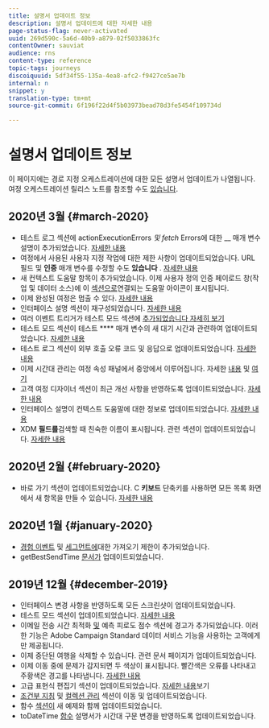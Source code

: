 ```yaml
---
title: 설명서 업데이트 정보
description: 설명서 업데이트에 대한 자세한 내용
page-status-flag: never-activated
uuid: 269d590c-5a6d-40b9-a879-02f5033863fc
contentOwner: sauviat
audience: rns
content-type: reference
topic-tags: journeys
discoiquuid: 5df34f55-135a-4ea8-afc2-f9427ce5ae7b
internal: n
snippet: y
translation-type: tm+mt
source-git-commit: 6f196f22d4f5b03973bead78d3fe5454f109734d

---
```



# 설명서 업데이트 정보

이 페이지에는 경로 지정 오케스트레이션에 대한 모든 설명서 업데이트가 나열됩니다.
여정 오케스트레이션 릴리스 노트를 참조할 수도 [있습니다](../release-notes/release-notes.md).

## 2020년 3월 {#march-2020}

* 테스트 로그 섹션에 actionExecutionErrors _및 fetch_ Errors에 대한 __ 매개 변수 설명이 추가되었습니다. [자세한 내용](../action/testing-the-journey.md#viewing_logs)
* 여정에서 사용된 사용자 지정 작업에 대한 제한 사항이 업데이트되었습니다. URL 필드 및 **인증** 매개 변수를 수정할 수도 **있습니다** . [자세한 내용](../action/about-custom-action-configuration.md)
* 새 컨텍스트 도움말 항목이 추가되었습니다. 이제 사용자 정의 인증 페이로드 창(작업 및 데이터 소스)에 이 [섹션으로](../datasource/external-data-sources.md#section_wjp_nl5_nhb)연결되는 도움말 아이콘이 표시됩니다.
* 이제 완성된 여정은 멈출 수 있다. [자세한 내용](../building-journeys/using-the-journey-designer.md)
* 인터페이스 설명 섹션이 재구성되었습니다. [자세한 내용](../about/user-interface.md)
* 여러 이벤트 트리거가 테스트 모드 섹션에 [추가되었습니다 자세히 보기](../building-journeys/testing-the-journey.md#firing_events)
* 테스트 모드 섹션이 테스트 **** 매개 변수의 새 대기 시간과 관련하여 업데이트되었습니다. [자세한 내용](../building-journeys/testing-the-journey.md)
* 테스트 로그 섹션이 외부 호출 오류 코드 및 응답으로 업데이트되었습니다. [자세한 내용](../building-journeys/testing-the-journey.md#viewing_logs)
* 이제 시간대 관리는 여정 속성 패널에서 중앙에서 이루어집니다. 자세한 [내용](../building-journeys/changing-properties.md#timezone) 및 [여기](../building-journeys/timezone-management.md)
* 고객 여정 디자이너 섹션이 최근 개선 사항을 반영하도록 업데이트되었습니다. [자세한 내용](../building-journeys/using-the-journey-designer.md)
* 인터페이스 설명이 컨텍스트 도움말에 대한 정보로 업데이트되었습니다. [자세한 내용](../about/user-interface.md#section_ksq_zr1_ffb)
* XDM **필드를**&#x200B;검색할 때 친숙한 이름이 표시됩니다. 관련 섹션이 업데이트되었습니다. [자세한 내용](../about/user-interface.md#friendly-names-display)


## 2020년 2월 {#february-2020}

* 바로 가기 섹션이 업데이트되었습니다. C **키보드** 단축키를 사용하면 모든 목록 화면에서 새 항목을 만들 수 있습니다. [자세한 내용](../about/user-interface.md#section_ksq_zr1_ffb)

## 2020년 1월 {#january-2020}

* [경험 이벤트](../datasource/adobe-experience-platform-data-source.md) 및 [세그먼트에](../functions/functioninsegment.md)대한 가져오기 제한이 추가되었습니다.
* getBestSendTime [문서가](../functions/functiongetbestsendtime.md) 업데이트되었습니다.

## 2019년 12월 {#december-2019}

* 인터페이스 변경 사항을 반영하도록 모든 스크린샷이 업데이트되었습니다.
* 테스트 모드 섹션이 업데이트되었습니다. [자세한 내용](../building-journeys/testing-the-journey.md)
* 이메일 전송 시간 최적화 [및](../building-journeys/wait-activity.md) 예측 피로도 점수 [](../usecase/leveraging-fatigue-scores.md) 섹션에 경고가 추가되었습니다. 이러한 기능은 Adobe Campaign Standard 데이터 서비스 기능을 사용하는 고객에게만 제공됩니다.
* 이제 중단된 여행을 삭제할 수 있습니다. 관련 문서 페이지가 업데이트되었습니다.
* 이제 이동 중에 문제가 감지되면 두 색상이 표시됩니다. 빨간색은 오류를 나타내고 주황색은 경고를 나타냅니다. [자세한 내용](../about/troubleshooting.md)
* 고급 표현식 편집기 섹션이 업데이트되었습니다. [자세한 내용](../expression/expressionadvanced.md)보기
* [조건부 지침](../expression/conditional-instruction.md) 및 [컬렉션 관리](../expression/collection-management-functions.md) 섹션이 이동 및 업데이트되었습니다.
* 함수 [섹션이](../expression/functions.md) 새 예제와 함께 업데이트되었습니다.
* toDateTime [함수](../functions/functiontodatetime.md) 설명서가 시간대 구문 변경을 반영하도록 업데이트되었습니다.
